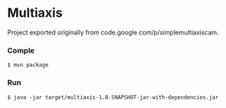 # Multiaxis

Project exported originally from code.google.com/p/simplemultiaxiscam.


### Comple
```
$ mvn package
```

### Run
```
$ java -jar target/multiaxis-1.0-SNAPSHOT-jar-with-dependencies.jar
```
